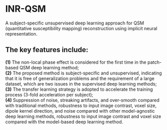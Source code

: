 # INR-QSM
A subject-specific unsupervised deep learning approach for QSM (quantitative susceptibility mapping) reconstruction using implicit neural representation.
## The key features include:   
**(1)** The non-local phase effect is considered for the first time in the patch-based QSM deep learning method;  
**(2)** The proposed method is subject-specific and unsupervised, indicating that it is free of generalization problems and the requirement of a large dataset, which are two issues in the supervised deep learning methods;  
**(3)** The transfer learning strategy is adopted to accelerate the training process (3-fold acceleration per subject);  
**(4)** Suppression of noise, streaking artifacts, and over-smooth compared with traditional methods, robustness to input image contrast, voxel size, dipole kernel direction, and noise compared with other model-agnostic deep learning methods, robustness to input image contrast and voxel size compared with the model-based deep learning method.  


